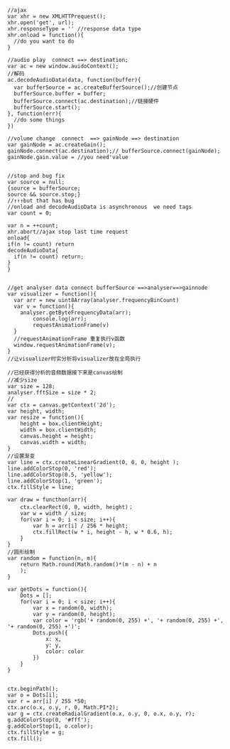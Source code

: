	//ajax  
	var xhr = new XMLHTTPrequest();  
	xhr.open('get', url);  
	xhr.responseType = '' //response data type  
	xhr.onload = function(){  
	  //do you want to do  
	}  
	
	//audio play  connect ==> destination;
	var ac = new window.auidoContext();  
	//解码  
	ac.decodeAudioData(data, function(buffer){
	  var bufferSource = ac.createBufferSource();//创建节点  
	  bufferSource.buffer = buffer;  
	  bufferSource.connect(ac.destination);//链接硬件  
	  bufferSource.start();  
	}, function(err){  
	  //do some things  
	})  
			  
	//volume change  connect  ==> gainNode ==> destination   
	var gainNode = ac.createGain();  
	gainNode.connect(ac.destination);// bufferSource.connect(gainNode);  
	gainNode.gain.value = //you need'value  
	
	
	//stop and bug fix  
	var source = null;    
	{source = bufferSource;  
	source && source.stop;}  
	//↑↑↑but that has bug  
	//onload and decodeAudioData is asynchronous  we need tags  
	var count = 0;  
	
	var n = ++count;  
	xhr.abort//ajax stop last time request  
	onload{  
	if(n != count) return  
	decodeAudioData{  
	  if(n != count) return;
	}  
	}  
	
	
	//get analyser data connect bufferSource ==>analyser==>gainnode  
	var visualizer = function(){  
	  var arr = new uint8Array(analyser.frequencyBinCount)  
	  var v = function(){  
	    analyser.getByteFrequencyData(arr);  
			console.log(arr);  
			requestAnimationFrame(v)  
	  }  
	  //requestAnimationFrame 重复执行v函数  
	  window.requestAnimationFrame(v);  
	}  
	//让visualizer时实分析将visualizer放在全局执行  
	
	//已经获得分析的音频数据接下来是canvas绘制
	//减少size
	var size = 128;
	analyser.fftSize = size * 2;
	//
	var ctx = canvas.getContext('2d');
	var height, width;
	var resize = function(){
		height = box.clientHeight;
		width = box.clientWidth;
		canvas.height = height;
		canvas.width = width;
	}
	//设置渐变  
	var line = ctx.createLinearGradient(0, 0, 0, height );  
	line.addColorStop(0, 'red');  
	line.addColorStop(0.5, 'yellow');  
	line.addColorStop(1, 'green');  
	ctx.fillStyle = line;  
	  
	var draw = functhon(arr){  
		ctx.clearRect(0, 0, width, height)；  
		var w = width / size;  
		for(var i = 0; i < size; i++){  
			var h = arr[i] / 256 * height;  
			ctx.fillRect(w * i, height - h, w * 0.6, h);  
		}  
	}  
	//圆形绘制
	var random = function(n, m){
		return Math.round(Math.random()*(m - n) + n
		);
	}

	var getDots = function(){
		Dots = [];
		for(var i = 0; i < size; i++){
			var x = random(0, width);
			var y = random(0, height);
			var color = 'rgb('+ random(0, 255) +', '+ random(0, 255) +', '+ random(0, 255) +')';
			Dots.push({
				x: x,
				y: y,
				color: color
			})
		}
	}
	
	
	ctx.beginPath();
	var o = Dots[i];
	var r = arr[i] / 255 *50;
	ctx.arc(o.x, o.y, r, 0, Math.PI*2);
	var g = ctx.createRadialGradient(o.x, o.y, 0, o.x, o.y, r);
	g.addColorStop(0, '#fff');
	g.addColorStop(1, o.color);
	ctx.fillStyle = g;
	ctx.fill();
